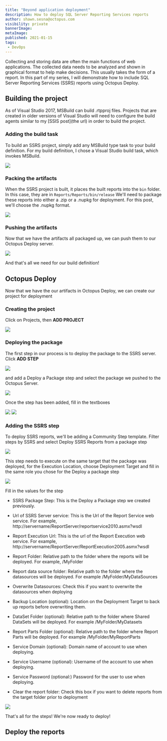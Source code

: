 ```yaml
---
title: "Beyond application deployment"
description: How to deploy SQL Server Reporting Services reports
author: shawn.sesna@octopus.com
visibility: private
bannerImage: 
metaImage: 
published: 2021-01-15
tags:
 - DevOps
---
```


Collecting and storing data are often the main functions of web applications.  The collected data needs to be analyzed and shown in graphical format to help make decisions.  This usually takes the form of a report.  In this part of my series, I will demonstrate how to include SQL Server Reporting Services (SSRS) reports using Octopus Deploy.

## Building the project
As of Visual Studio 2017, MSBuild can build .rtpproj files.  Projects that are created in older versions of Visual Studio will need to configure the build agents similar to my [SSIS post](the url) in order to build the project.

### Adding the build task
To build an SSRS project, simply add any MSBuild type task to your build definition.  For my build definition, I chose a Visual Studio build task, which invokes MSBuild.

![](ado-build-visual-studio-build.png)

### Packing the artifacts
When the SSRS project is built, it places the built reports into the `bin` folder.  In this case, they are in `Reports/Reports/bin/release`  We'll need to package these reports into either a .zip or a .nupkg for deployment.  For this post, we'll choose the .nupkg format.

![](ado-pack-task.png)

### Pushing the artifacts
Now that we have the artifacts all packaged up, we can push them to our Octopus Deploy server.

![](ado-push-task.png)

And that's all we need for our build definition!

## Octopus Deploy
Now that we have the our artifacts in Octopus Deploy, we can create our project for deployment

### Creating the project
Click on Projects, then **ADD PROJECT**

![](octopus-create-project.png)

### Deploying the package
The first step in our process is to deploy the package to the SSRS server. Click **ADD STEP** 

![](octopus-project-add-step.png)

and add a Deploy a Package step and select the package we pushed to the Octopus Server.

![](octopus-project-add-deploy-package.png)

Once the step has been added, fill in the textboxes


![](octopus-project-deploy-package1.png)
![](octopus-project-deploy-package2.png)

### Adding the SSRS step
To deploy SSRS reports, we'll be adding a Community Step template.  Filter steps by SSRS and select Deploy SSRS Reports from a package step

![](octopus-project-ssrs-step.png)

This step needs to execute on the same target that the package was deployed, for the Execution Location, choose Deployment Target and fill in the same role you chose for the Deploy a package step

![](octopus-project-ssrs-step1.png)

Fill in the values for the step

- SSRS Package Step: This is the Deploy a Package step we created previously.

- Url of SSRS Server service:  This is the Url of the Report Service web service.  For example, http://servername/ReportServer/reportservice2010.asmx?wsdl

- Report Execution Url:  This is the url of the Report Execution web service.  For example, http://servername/ReportServer/ReportExecution2005.asmx?wsdl

- Report Folder: Relative path to the folder where the reports will be deployed.  For example, /MyFolder

- Report data source folder: Relative path to the folder where the datasources will be deployed.  For example /MyFolder/MyDataSources

- Overwrite Datasources: Check this if you want to overwrite the datasources when deploying

- Backup Location (optional):  Location on the Deployment Target to back up reports before overwriting them.

- DataSet Folder (optional):  Relative path to the folder where Shared DataSets will be deployed.  For example /MyFolder/MyDatasets

- Report Parts Folder (optional): Relative path to the folder where Report Parts will be deployed.  For example /MyFolder/MyReportParts

- Service Domain (optional):  Domain name of account to use when deploying.

- Service Username (optional):  Username of the account to use when deploying.

- Service Password (optional:)  Password for the user to use when deploying.

- Clear the report folder: Check this box if you want to delete reports from the target folder prior to deployment

![](octopus-project-ssrs-step-complete.png)

That's all for the steps!  We're now ready to deploy!

## Deploy the reports

